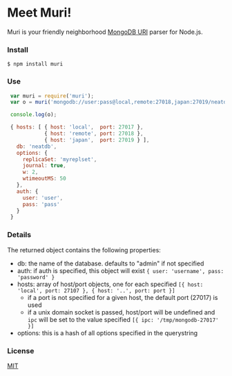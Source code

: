 # Meet Muri!

Muri is your friendly neighborhood [MongoDB URI](http://www.mongodb.org/display/DOCS/Connections) parser for Node.js.


### Install

    $ npm install muri

### Use

```js
 var muri = require('muri');
 var o = muri('mongodb://user:pass@local,remote:27018,japan:27019/neatdb?replicaSet=myreplset&journal=true&w=2&wtimeoutMS=50');

 console.log(o);

 { hosts: [ { host: 'local',  port: 27017 },
            { host: 'remote', port: 27018 },
            { host: 'japan',  port: 27019 } ],
   db: 'neatdb',
   options: {
     replicaSet: 'myreplset',
     journal: true,
     w: 2,
     wtimeoutMS: 50
   },
   auth: {
     user: 'user',
     pass: 'pass'
   }
 }
```

### Details

The returned object contains the following properties:

- db: the name of the database. defaults to "admin" if not specified
- auth: if auth is specified, this object will exist `{ user: 'username', pass: 'password' }`
- hosts: array of host/port objects, one for each specified `[{ host: 'local', port: 27107 }, { host: '..', port: port }]`
  - if a port is not specified for a given host, the default port (27017) is used
  - if a unix domain socket is passed, host/port will be undefined and `ipc` will be set to the value specified `[{ ipc: '/tmp/mongodb-27017' }]`
- options: this is a hash of all options specified in the querystring

### License

[MIT](https://github.com/aheckmann/muri/blob/master/LICENSE)

